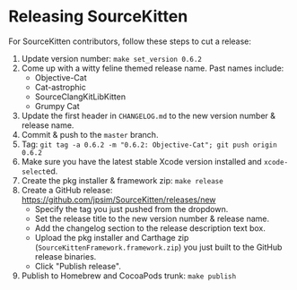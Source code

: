 # Releasing SourceKitten

For SourceKitten contributors, follow these steps to cut a release:

1. Update version number: `make set_version 0.6.2`
2. Come up with a witty feline themed release name. Past names include:
    * Objective-Cat
    * Cat-astrophic
    * SourceClangKitLibKitten
    * Grumpy Cat
3. Update the first header in `CHANGELOG.md` to the new version number & release
   name.
4. Commit & push to the `master` branch.
5. Tag: `git tag -a 0.6.2 -m "0.6.2: Objective-Cat"; git push origin 0.6.2`
6. Make sure you have the latest stable Xcode version installed and
   `xcode-select`ed.
7. Create the pkg installer & framework zip: `make release`
8. Create a GitHub release: https://github.com/jpsim/SourceKitten/releases/new
    * Specify the tag you just pushed from the dropdown.
    * Set the release title to the new version number & release name.
    * Add the changelog section to the release description text box.
    * Upload the pkg installer and Carthage zip
      (`SourceKittenFramework.framework.zip`) you just built to the GitHub
      release binaries.
    * Click "Publish release".
9. Publish to Homebrew and CocoaPods trunk: `make publish`
